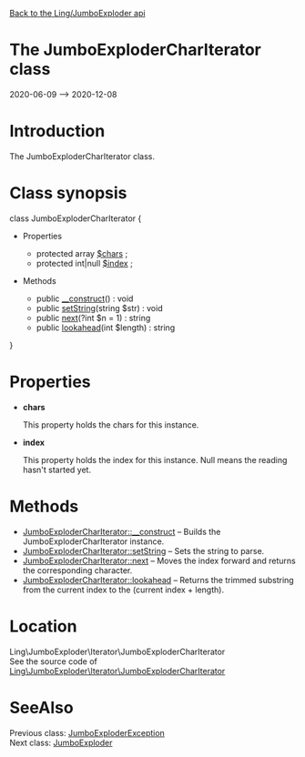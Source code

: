 [Back to the Ling/JumboExploder api](https://github.com/lingtalfi/JumboExploder/blob/master/doc/api/Ling/JumboExploder.md)



The JumboExploderCharIterator class
================
2020-06-09 --> 2020-12-08






Introduction
============

The JumboExploderCharIterator class.



Class synopsis
==============


class <span class="pl-k">JumboExploderCharIterator</span>  {

- Properties
    - protected array [$chars](#property-chars) ;
    - protected int|null [$index](#property-index) ;

- Methods
    - public [__construct](https://github.com/lingtalfi/JumboExploder/blob/master/doc/api/Ling/JumboExploder/Iterator/JumboExploderCharIterator/__construct.md)() : void
    - public [setString](https://github.com/lingtalfi/JumboExploder/blob/master/doc/api/Ling/JumboExploder/Iterator/JumboExploderCharIterator/setString.md)(string $str) : void
    - public [next](https://github.com/lingtalfi/JumboExploder/blob/master/doc/api/Ling/JumboExploder/Iterator/JumboExploderCharIterator/next.md)(?int $n = 1) : string
    - public [lookahead](https://github.com/lingtalfi/JumboExploder/blob/master/doc/api/Ling/JumboExploder/Iterator/JumboExploderCharIterator/lookahead.md)(int $length) : string

}




Properties
=============

- <span id="property-chars"><b>chars</b></span>

    This property holds the chars for this instance.
    
    

- <span id="property-index"><b>index</b></span>

    This property holds the index for this instance.
    Null means the reading hasn't started yet.
    
    



Methods
==============

- [JumboExploderCharIterator::__construct](https://github.com/lingtalfi/JumboExploder/blob/master/doc/api/Ling/JumboExploder/Iterator/JumboExploderCharIterator/__construct.md) &ndash; Builds the JumboExploderCharIterator instance.
- [JumboExploderCharIterator::setString](https://github.com/lingtalfi/JumboExploder/blob/master/doc/api/Ling/JumboExploder/Iterator/JumboExploderCharIterator/setString.md) &ndash; Sets the string to parse.
- [JumboExploderCharIterator::next](https://github.com/lingtalfi/JumboExploder/blob/master/doc/api/Ling/JumboExploder/Iterator/JumboExploderCharIterator/next.md) &ndash; Moves the index forward and returns the corresponding character.
- [JumboExploderCharIterator::lookahead](https://github.com/lingtalfi/JumboExploder/blob/master/doc/api/Ling/JumboExploder/Iterator/JumboExploderCharIterator/lookahead.md) &ndash; Returns the trimmed substring from the current index to the (current index + length).





Location
=============
Ling\JumboExploder\Iterator\JumboExploderCharIterator<br>
See the source code of [Ling\JumboExploder\Iterator\JumboExploderCharIterator](https://github.com/lingtalfi/JumboExploder/blob/master/Iterator/JumboExploderCharIterator.php)



SeeAlso
==============
Previous class: [JumboExploderException](https://github.com/lingtalfi/JumboExploder/blob/master/doc/api/Ling/JumboExploder/Exception/JumboExploderException.md)<br>Next class: [JumboExploder](https://github.com/lingtalfi/JumboExploder/blob/master/doc/api/Ling/JumboExploder/JumboExploder.md)<br>
